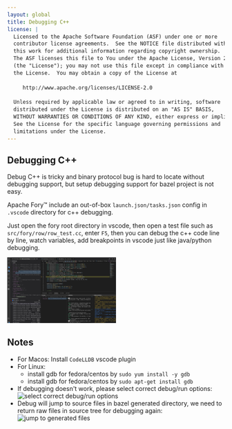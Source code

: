 ```yaml
---
layout: global
title: Debugging C++
license: |
  Licensed to the Apache Software Foundation (ASF) under one or more
  contributor license agreements.  See the NOTICE file distributed with
  this work for additional information regarding copyright ownership.
  The ASF licenses this file to You under the Apache License, Version 2.0
  (the "License"); you may not use this file except in compliance with
  the License.  You may obtain a copy of the License at

     http://www.apache.org/licenses/LICENSE-2.0

  Unless required by applicable law or agreed to in writing, software
  distributed under the License is distributed on an "AS IS" BASIS,
  WITHOUT WARRANTIES OR CONDITIONS OF ANY KIND, either express or implied.
  See the License for the specific language governing permissions and
  limitations under the License.
---
```


## Debugging C++

Debug C++ is tricky and binary protocol bug is hard to locate without debugging support, but setup
debugging support for bazel project is not easy.

Apache Fory™ include an out-of-box `launch.json/tasks.json` config in `.vscode` directory for c++ debugging.

Just open the fory root directory in vscode, then open a test file such as `src/fory/row/row_test.cc`,
enter `F5`, then you can debug the c++ code line by line, watch variables, add breakpoints in vscode just like
java/python debugging.

<img src="images/vscode_debug_fory.jpg" alt="Apache Fory™ Debugging Example" width="50%" height="50%" />

## Notes

- For Macos: Install `CodeLLDB` vscode plugin
- For Linux:
  - install gdb for fedora/centos by `sudo yum install -y gdb`
  - install gdb for fedora/centos by `sudo apt-get install gdb`
- If debugging doesn't work, please select correct debug/run options:
  <img src="images/vscode_select_debug_run.png" alt="select correct debug/run options" width="50%" height="50%" />
- Debug will jump to source files in bazel generated directory, we need to return raw files in source tree
  for debugging again: <img src="images/jmp_generate_file.png" alt="jump to generated files" width="50%" height="50%" />
